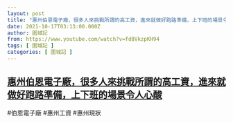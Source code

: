 ```yaml
---
layout: post
title: "惠州伯恩電子廠，很多人來挑戰所謂的高工資，進來就做好跑路準備，上下班的場景令人心酸"
date: 2021-10-17T03:13:00.000Z
author: 圍城記
from: https://www.youtube.com/watch?v=fd8VkzpKH94
tags: [ 圍城記 ]
categories: [ 圍城記 ]
---
```

<!--1634440380000-->
[惠州伯恩電子廠，很多人來挑戰所謂的高工資，進來就做好跑路準備，上下班的場景令人心酸](https://www.youtube.com/watch?v=fd8VkzpKH94)
------

<div>
#伯恩電子廠 #惠州工資 #惠州現狀
</div>
